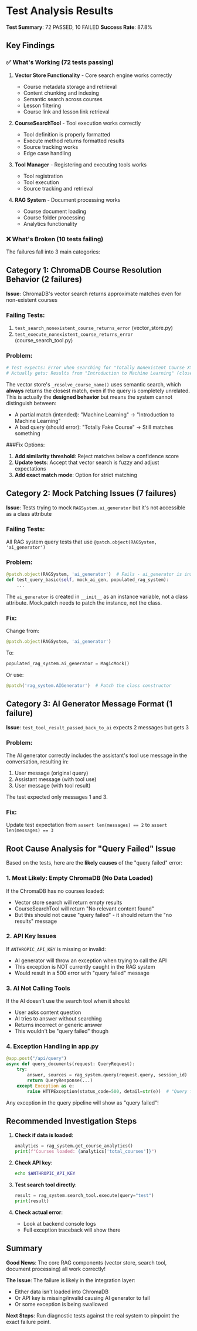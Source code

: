 # Test Analysis Results

**Test Summary**: 72 PASSED, 10 FAILED
**Success Rate**: 87.8%

## Key Findings

### ✅ What's Working (72 tests passing)

1. **Vector Store Functionality** - Core search engine works correctly
   - Course metadata storage and retrieval
   - Content chunking and indexing
   - Semantic search across courses
   - Lesson filtering
   - Course link and lesson link retrieval

2. **CourseSearchTool** - Tool execution works correctly
   - Tool definition is properly formatted
   - Execute method returns formatted results
   - Source tracking works
   - Edge case handling

3. **Tool Manager** - Registering and executing tools works
   - Tool registration
   - Tool execution
   - Source tracking and retrieval

4. **RAG System** - Document processing works
   - Course document loading
   - Course folder processing
   - Analytics functionality

### ❌ What's Broken (10 tests failing)

The failures fall into 3 main categories:

## Category 1: ChromaDB Course Resolution Behavior (2 failures)

**Issue**: ChromaDB's vector search returns approximate matches even for non-existent courses

### Failing Tests:
1. `test_search_nonexistent_course_returns_error` (vector_store.py)
2. `test_execute_nonexistent_course_returns_error` (course_search_tool.py)

### Problem:
```python
# Test expects: Error when searching for "Totally Nonexistent Course XYZ123"
# Actually gets: Results from "Introduction to Machine Learning" (closest match)
```

The vector store's `_resolve_course_name()` uses semantic search, which **always** returns the closest match, even if the query is completely unrelated. This is actually the **designed behavior** but means the system cannot distinguish between:
- A partial match (intended): "Machine Learning" → "Introduction to Machine Learning"
- A bad query (should error): "Totally Fake Course" → Still matches something

###Fix Options:
1. **Add similarity threshold**: Reject matches below a confidence score
2. **Update tests**: Accept that vector search is fuzzy and adjust expectations
3. **Add exact match mode**: Option for strict matching

## Category 2: Mock Patching Issues (7 failures)

**Issue**: Tests trying to mock `RAGSystem.ai_generator` but it's not accessible as a class attribute

### Failing Tests:
All RAG system query tests that use `@patch.object(RAGSystem, 'ai_generator')`

### Problem:
```python
@patch.object(RAGSystem, 'ai_generator')  # Fails - ai_generator is instance var
def test_query_basic(self, mock_ai_gen, populated_rag_system):
    ...
```

The `ai_generator` is created in `__init__` as an instance variable, not a class attribute. Mock.patch needs to patch the instance, not the class.

### Fix:
Change from:
```python
@patch.object(RAGSystem, 'ai_generator')
```

To:
```python
populated_rag_system.ai_generator = MagicMock()
```

Or use:
```python
@patch('rag_system.AIGenerator')  # Patch the class constructor
```

## Category 3: AI Generator Message Format (1 failure)

**Issue**: `test_tool_result_passed_back_to_ai` expects 2 messages but gets 3

### Problem:
The AI generator correctly includes the assistant's tool use message in the conversation, resulting in:
1. User message (original query)
2. Assistant message (with tool use)
3. User message (with tool result)

The test expected only messages 1 and 3.

### Fix:
Update test expectation from `assert len(messages) == 2` to `assert len(messages) == 3`

## Root Cause Analysis for "Query Failed" Issue

Based on the tests, here are the **likely causes** of the "query failed" error:

### 1. **Most Likely: Empty ChromaDB (No Data Loaded)**
If the ChromaDB has no courses loaded:
- Vector store search will return empty results
- CourseSearchTool will return "No relevant content found"
- But this should not cause "query failed" - it should return the "no results" message

### 2. **API Key Issues**
If `ANTHROPIC_API_KEY` is missing or invalid:
- AI generator will throw an exception when trying to call the API
- This exception is NOT currently caught in the RAG system
- Would result in a 500 error with "query failed" message

### 3. **AI Not Calling Tools**
If the AI doesn't use the search tool when it should:
- User asks content question
- AI tries to answer without searching
- Returns incorrect or generic answer
- This wouldn't be "query failed" though

### 4. **Exception Handling in app.py**
```python
@app.post("/api/query")
async def query_documents(request: QueryRequest):
    try:
        answer, sources = rag_system.query(request.query, session_id)
        return QueryResponse(...)
    except Exception as e:
        raise HTTPException(status_code=500, detail=str(e))  # "Query failed"
```

Any exception in the query pipeline will show as "query failed"!

## Recommended Investigation Steps

1. **Check if data is loaded**:
   ```python
   analytics = rag_system.get_course_analytics()
   print(f"Courses loaded: {analytics['total_courses']}")
   ```

2. **Check API key**:
   ```bash
   echo $ANTHROPIC_API_KEY
   ```

3. **Test search tool directly**:
   ```python
   result = rag_system.search_tool.execute(query="test")
   print(result)
   ```

4. **Check actual error**:
   - Look at backend console logs
   - Full exception traceback will show there

## Summary

**Good News**: The core RAG components (vector store, search tool, document processing) all work correctly!

**The Issue**: The failure is likely in the integration layer:
- Either data isn't loaded into ChromaDB
- Or API key is missing/invalid causing AI generator to fail
- Or some exception is being swallowed

**Next Steps**: Run diagnostic tests against the real system to pinpoint the exact failure point.
